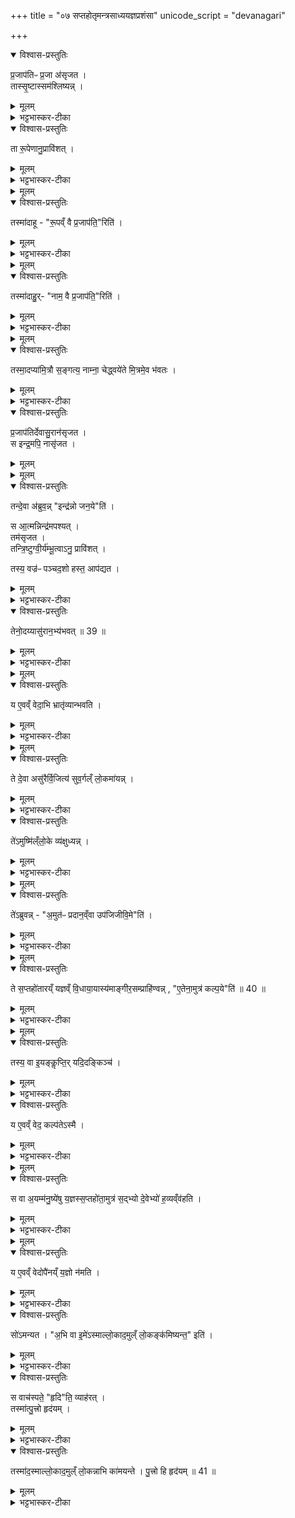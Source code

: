 +++
title = "०७ सप्तहोतृमन्त्रसाध्ययज्ञप्रशंसा"
unicode_script = "devanagari"

+++
<div class="js_include" url="/vedAH_yajuH/taittirIyam/sArasvata-vibhAgaH/brAhmaNam/sarva-prastutiH/2/2_hotR-brAhmaNAdi/07_saptahotRmantrasAdhyayajnaprashaMsA"  newLevelForH1="1" includeTitle="true">

<details open><summary>विश्वास-प्रस्तुतिः</summary>

प्र॒जाप॑तिᳶ प्र॒जा अ॑सृजत ।  
तास्सृ॒ष्टास्सम॑श्लिष्यन्न् ।
</details>

<details><summary>मूलम्</summary>

प्र॒जाप॑तिᳶ प्र॒जा अ॑सृजत ।  
तास्सृ॒ष्टास्सम॑श्लिष्यन्न् ।
</details>

<details><summary>भट्टभास्कर-टीका</summary>

1 प्रजापतिः प्रजा असृजतेत्यादि ॥ प्रजापतिना सृष्टास्सर्वाः प्रजा: समश्लिष्यन् संश्लिष्टा एकीभूता एकरूपेण नाम्ना चाविलक्षणा अभवन् ।
</details>

<details open><summary>विश्वास-प्रस्तुतिः</summary>

ता रू॒पेणानु॒प्रावि॑शत् ।
</details>

<details><summary>मूलम्</summary>

ता रू॒पेणानु॒प्रावि॑शत् ।
</details>

<details><summary>भट्टभास्कर-टीका</summary>

अथ प्रजापतिस्ताः प्रजा रूपेणानुप्राविशत् ।
</details>


<details><summary>मूलम्</summary>

तस्मा॑दाहुः ।
रू॒पव्ँ वै प्र॒जाप॑ति॒रिति॑ ।
</details>

<details open><summary>विश्वास-प्रस्तुतिः</summary>

तस्मा॑दाहू - "रू॒पव्ँ वै प्र॒जाप॑ति॒"रिति॑ ।
</details>

<details><summary>मूलम्</summary>

तस्मा॑दाहू - "रू॒पव्ँ वै प्र॒जाप॑ति॒"रिति॑ ।
</details>

<details><summary>भट्टभास्कर-टीका</summary>

गवादीनां यद्यद्विलक्षणं रूपं तेन तेन रूपेण विभक्तात्मा स्वयमेव तासु प्राविशत् तस्माद्रूपं प्रजापतिरित्याहुः ।
</details>


<details><summary>मूलम्</summary>

ता नाम्नाऽनु॒ प्रावि॑शत् ।
तस्मा॑दाहुः ।
नाम॒ वै प्र॒जाप॑ति॒रिति॑ ।
</details>

<details open><summary>विश्वास-प्रस्तुतिः</summary>

तस्मा॑दाहु॒र्- "नाम॒ वै प्र॒जाप॑ति॒"रिति॑ ।
</details>

<details><summary>मूलम्</summary>

तस्मा॑दाहु॒र्- "नाम॒ वै प्र॒जाप॑ति॒"रिति॑ ।
</details>

<details><summary>भट्टभास्कर-टीका</summary>

तथा नाम्ना चानुप्राविशत् गौरश्वः खण्डो मुण्ड इत्यादिलक्षणेन नाम्ना विभक्तात्मा स्वयमेव तास्वनु प्रविश्य अतिष्ठत् ।
</details>


<details><summary>मूलम्</summary>

तस्मा॒दप्या॑मि॒त्रौ स॒ङ्गत्य॑ ।
नाम्ना॒ चेद्ध्वये॑ते ॥ 38 ॥  
मि॒त्रमे॒व भ॑वतः ।
</details>

<details open><summary>विश्वास-प्रस्तुतिः</summary>

तस्मा॒दप्या॑मि॒त्रौ स॒ङ्गत्य॒ नाम्ना॒ चेद्ध्वये॑ते मि॒त्रमे॒व भ॑वतः ।
</details>

<details><summary>मूलम्</summary>

तस्मा॒दप्या॑मि॒त्रौ स॒ङ्गत्य॒ नाम्ना॒ चेद्ध्वये॑ते मि॒त्रमे॒व भ॑वतः ।
</details>

<details><summary>भट्टभास्कर-टीका</summary>

तस्मात्पूर्वममित्रावपि अमित्रावेवामित्रौ, स्वार्थिकोण्, अन्तोदात्तत्वं चोपदिश्यते । तौ द्वौ संगत्य परस्परस्य नाम्ना चेदाह्वयेते परस्परं मित्रमेव भवतः, नाम्नः प्रजापतित्वात्तस्य च सर्वमित्रत्वात् । अपिशब्दात् कश्चिदाकारः प्रश्लिष्यते । तदा आकार आख्यातेनान्वीयते । तस्य परेण एकादेशस्वरेणोदात्तत्वं अप्राप्तं व्यत्ययेन भवति ॥
</details>

<details open><summary>विश्वास-प्रस्तुतिः</summary>

प्र॒जाप॑तिर्देवासु॒रान॑सृजत ।  
स इन्द्र॒मपि॒ नासृ॑जत ।  
</details>

<details><summary>मूलम्</summary>

प्र॒जाप॑तिर्देवासु॒रान॑सृजत ।  
स इन्द्र॒मपि॒ नासृ॑जत ।  
</details>


<details><summary>मूलम्</summary>

तन्दे॒वा अ॑ब्रुवन्न् ।
इन्द्र॑न्नो जन॒येति॑ ।
</details>

<details open><summary>विश्वास-प्रस्तुतिः</summary>

तन्दे॒वा अ॑ब्रुव॒न्न्  "इन्द्र॑न्नो जन॒ये"ति॑ ।  

स आ॒त्मन्निन्द्र॑मपश्यत् ।  
तम॑सृजत ।  
तन्त्रि॒ष्टुग्वी॒र्य॑म्भू॒त्वाऽनु॒ प्रावि॑शत् ।

तस्य॒ वज्र॑ᳶ पञ्चद॒शो हस्त॒ आप॑द्यत ।  
</details>

<details><summary>मूलम्</summary>

तन्दे॒वा अ॑ब्रुव॒न्न्  "इन्द्र॑न्नो जन॒ये"ति॑ ।  

स आ॒त्मन्निन्द्र॑मपश्यत् ।  
तम॑सृजत ।  
तन्त्रि॒ष्टुग्वी॒र्य॑म्भू॒त्वाऽनु॒ प्रावि॑शत् ।

तस्य॒ वज्र॑ᳶ पञ्चद॒शो हस्त॒ आप॑द्यत ।  
</details>

<details><summary>भट्टभास्कर-टीका</summary>

2 तस्येत्यादि ॥ पञ्चदशः स्तोमः पञ्चदशावयवो वज्रो भूत्वा तस्येन्द्रस्य हस्ते आपद्यत आगच्छन् ।
</details>

<details open><summary>विश्वास-प्रस्तुतिः</summary>

तेनो॒दय्यासु॑रान॒भ्य॑भवत् ॥ 39 ॥  
</details>

<details><summary>मूलम्</summary>

तेनो॒दय्यासु॑रान॒भ्य॑भवत् ॥ 39 ॥  
</details>

<details><summary>भट्टभास्कर-टीका</summary>

तेनोदय्य उत्पत्य असुरानभ्यभवत् अभिभूतवान् ।
</details>


<details><summary>मूलम्</summary>

य ए॒वव्ँ वेद॑ ।
अ॒भि भ्रातृ॑व्यान्भवति ।
</details>

<details open><summary>विश्वास-प्रस्तुतिः</summary>

य ए॒वव्ँ वेदा॒भि भ्रातृ॑व्यान्भवति ।
</details>

<details><summary>मूलम्</summary>

य ए॒वव्ँ वेदा॒भि भ्रातृ॑व्यान्भवति ।
</details>

<details><summary>भट्टभास्कर-टीका</summary>

य एवमित्यादि । गतम् ॥
</details>


<details><summary>मूलम्</summary>

ते दे॒वा असु॑रैर्वि॒जित्य॑ ।
सु॒व॒र्गल्ँ लो॒कमा॑यन्न् ।
</details>

<details open><summary>विश्वास-प्रस्तुतिः</summary>

ते दे॒वा असु॑रैर्वि॒जित्य॑ सुव॒र्गल्ँ लो॒कमा॑यन्न् ।
</details>

<details><summary>मूलम्</summary>

ते दे॒वा असु॑रैर्वि॒जित्य॑ सुव॒र्गल्ँ लो॒कमा॑यन्न् ।
</details>

<details><summary>भट्टभास्कर-टीका</summary>

3 असुरैर्विजित्येति ॥ असुरव्यावृत्त्या जयं लब्ध्वा स्वर्गं गताः ।
</details>

<details open><summary>विश्वास-प्रस्तुतिः</summary>

ते॑ऽमुष्मि॑ल्ँलो॒के व्य॑क्षुध्यन्न् ।
</details>

<details><summary>मूलम्</summary>

ते॑ऽमुष्मि॑ल्ँलो॒के व्य॑क्षुध्यन्न् ।
</details>

<details><summary>भट्टभास्कर-टीका</summary>

तेऽमुष्मिन् परस्मिन् लोके व्यक्षुध्यन् विशेषेण क्षुधिता आसन् ।
</details>


<details><summary>मूलम्</summary>

ते॑ऽब्रुवन्न् ।
अ॒मुत॑ᳶ प्रदान॒व्ँवा उप॑जिजीवि॒मेति॑ ।
</details>

<details open><summary>विश्वास-प्रस्तुतिः</summary>

ते॑ऽब्रुवन्न् - "अ॒मुत॑ᳶ प्रदान॒व्ँवा उप॑जिजीवि॒मे"ति॑ ।
</details>

<details><summary>मूलम्</summary>

ते॑ऽब्रुवन्न् - "अ॒मुत॑ᳶ प्रदान॒व्ँवा उप॑जिजीवि॒मे"ति॑ ।
</details>

<details><summary>भट्टभास्कर-टीका</summary>

अथ देवा अब्रुवन् - अमुतः प्रदानं अमुना मनुष्यलोकेन यत्प्रदीयते तद्वयमुपजीवामः ।
</details>


<details><summary>मूलम्</summary>

ते स॒प्तहो॑तारय्ँ य॒ज्ञव्ँ वि॒धाया॒यास्य॑म् ।
आ॒ङ्गी॒र॒सम्प्राहि॑ण्वन्न् ।
ए॒तेना॒मुत्र॑ कल्प॒येति॑ ॥ 40 ॥  
</details>

<details open><summary>विश्वास-प्रस्तुतिः</summary>

ते स॒प्तहो॑तारय्ँ यज्ञव्ँ वि॒धाया॒यास्य॑माङ्गीर॒सम्प्राहि॑ण्वन्न् , "ए॒तेना॒मुत्र॑ कल्प॒ये"ति॑ ॥ 40 ॥  
</details>

<details><summary>मूलम्</summary>

ते स॒प्तहो॑तारय्ँ यज्ञव्ँ वि॒धाया॒यास्य॑माङ्गीर॒सम्प्राहि॑ण्वन्न् , "ए॒तेना॒मुत्र॑ कल्प॒ये"ति॑ ॥ 40 ॥  
</details>

<details><summary>भट्टभास्कर-टीका</summary>

तस्मादित्थं कुर्म इति मत्वा सप्तहोतारं यज्ञं विधायायास्यं नाम ऋषिं अङ्गिरसोपत्यं प्राहिण्वन् मनुष्यलोके प्रेषितवन्तः । एतेन यज्ञेनामुत्र मनुष्यलोके कल्पय यागसाधनं निर्वर्तय, येन वयं यागद्वारेण क्षुधमपहन्म हति ।
ननु 'तस्मादितः प्रदानं देवा उपजीवन्ति' इत्युक्तं, तत्कथमुच्यते अमुतः प्रदानं वयमुपनीवाम इति? तत्रस्थानां देवानामयं व्यवहारः । तत्रस्था हि मनुष्यलोकममुमाहुः, यत्रस्थास्तम् । दूरस्थासंनिहितवाचित्वाददश्शब्दस्य । उपजिजीविमेति छान्दसो लिट् । अमुतःप्रदानमिति सार्वविभक्तिकस्तसिल् । कृदुत्तरपदप्रकृतिस्वरत्वं बाधित्वा अव्ययपर्वूपदप्रकृतिस्वरत्वम् ॥
</details>


<details><summary>मूलम्</summary>

तस्य॒ वा इ॒यङ्कॢप्तिः॑ ।
यदि॒दङ्किञ्च॑ ।

य ए॒वव्ँ वेद॑ ।
कल्प॑तेऽस्मै ।
</details>

<details open><summary>विश्वास-प्रस्तुतिः</summary>

तस्य॒ वा इ॒यङ्कॢप्ति॒र् यदि॒दङ्किञ्च॑ ।  
</details>

<details><summary>मूलम्</summary>

तस्य॒ वा इ॒यङ्कॢप्ति॒र् यदि॒दङ्किञ्च॑ ।  
</details>

<details><summary>भट्टभास्कर-टीका</summary>

4 तस्य वा इत्यादि ॥ यदिदं मनुष्यलोके यत्किंचिद्दृश्यते पशुमृगधान्यादि तत्सर्वं तस्यायास्यस्यैवेयं कॢप्तिः कल्पना । लिङ्गं च - 'अयास्य उद्गाता' इति ।
</details>

<details open><summary>विश्वास-प्रस्तुतिः</summary>

य ए॒वव्ँ वेद॒ कल्प॑तेऽस्मै ।
</details>

<details><summary>मूलम्</summary>

य ए॒वव्ँ वेद॒ कल्प॑तेऽस्मै ।
</details>

<details><summary>भट्टभास्कर-टीका</summary>

य एवं वेद अस्मै कल्पते अभीष्टभावाय भवत्वयं लोकः, अयं वा सप्तहोता ॥
</details>


<details><summary>मूलम्</summary>

स वा अ॒यम्म॑नु॒ष्ये॑षु य॒ज्ञस्स॒प्तहो॑ता ।
अ॒मुत्र॑ स॒द्भ्यो दे॒वेभ्यो॑ ह॒व्यव्ँव॑हति ।
</details>

<details open><summary>विश्वास-प्रस्तुतिः</summary>

स वा अ॒यम्म॑नु॒ष्ये॑षु य॒ज्ञस्स॒प्तहो॑ता॒मुत्र॑ स॒द्भ्यो दे॒वेभ्यो॑ ह॒व्यव्ँव॑हति ।
</details>

<details><summary>मूलम्</summary>

स वा अ॒यम्म॑नु॒ष्ये॑षु य॒ज्ञस्स॒प्तहो॑ता॒मुत्र॑ स॒द्भ्यो दे॒वेभ्यो॑ ह॒व्यव्ँव॑हति ।
</details>

<details><summary>भट्टभास्कर-टीका</summary>

5 स वा इत्यादि ॥ मनुष्पलोकेऽवतीर्णः सप्तहोता अमुत्र विद्यमानेभ्यो देवेभ्यः हव्यं वहति, यागनिर्वृत्तिहेतुत्वात् ।
</details>


<details><summary>मूलम्</summary>

य ए॒वव्ँ वेद॑ ।
उपै॑नय्ँय॒ज्ञो न॑मति ।
</details>

<details open><summary>विश्वास-प्रस्तुतिः</summary>

य ए॒वव्ँ वेदोपै॑नय्ँ य॒ज्ञो न॑मति ।
</details>

<details><summary>मूलम्</summary>

य ए॒वव्ँ वेदोपै॑नय्ँ य॒ज्ञो न॑मति ।
</details>

<details><summary>भट्टभास्कर-टीका</summary>

एवं वेदितारं यज्ञ उपनमति उपसंप्रानोति, फलाव्यभिचारात् ॥
</details>

<details open><summary>विश्वास-प्रस्तुतिः</summary>

सो॑ऽमन्यत ।
"अ॒भि वा इ॒मे॑ऽस्माल्लो॒काद॒मुल्ँ लो॒कङ्क॑मिष्यन्त॒" इति॑ ।
</details>

<details><summary>मूलम्</summary>

सो॑ऽमन्यत ।
"अ॒भि वा इ॒मे॑ऽस्माल्लो॒काद॒मुल्ँ लो॒कङ्क॑मिष्यन्त॒" इति॑ ।
</details>

<details><summary>भट्टभास्कर-टीका</summary>

6 सोमन्यतेत्यादि ॥ एवमित्थमिमं मनुष्यलोकं कॢप्तवानायास्योऽमन्यत - यया मया कृतं, इत्थमिमे सर्वे मनुष्या अनुत्पाद्यैव पुत्रान् अस्मान्मनुष्यलोकात् अमुं लोकं गन्तुमभिकमिष्यन्ते । ततश्च मानुषस्तनुः उच्छिद्यत इति ।
</details>

<details open><summary>विश्वास-प्रस्तुतिः</summary>

स वाच॑स्पते॒ "हृदि"ति॒ व्याह॑रत् ।  
तस्मा॑त्पु॒त्त्रो हृद॑यम् ।  
</details>

<details><summary>मूलम्</summary>

स वाच॑स्पते॒ "हृदि"ति॒ व्याह॑रत् ।  
तस्मा॑त्पु॒त्त्रो हृद॑यम् ।  
</details>

<details><summary>भट्टभास्कर-टीका</summary>

'हृत्'16 इति ग्रहप्रतीकं व्याहरत् 'मा दैव्यस्तन्तुश्छेदि मा मनुष्यः'16 इत्यादि च । तस्मात्ततःप्रभृति पुत्र एव पितुर्हृदयमभूत् । पुत्रा एवोत्पाद्याः, न त्वरितेनापुत्रेणैव स्वर्गार्थं यष्टव्यमिति ।
</details>

<details open><summary>विश्वास-प्रस्तुतिः</summary>

तस्मा॑द॒स्माल्लो॒काद॒मुल्ँ लो॒कन्नाभि का॑मयन्ते ।
पु॒त्त्रो हि हृद॑यम् ॥ 41 ॥  
</details>

<details><summary>मूलम्</summary>

तस्मा॑द॒स्माल्लो॒काद॒मुल्ँ लो॒कन्नाभि का॑मयन्ते ।
पु॒त्त्रो हि हृद॑यम् ॥ 41 ॥  
</details>

<details><summary>भट्टभास्कर-टीका</summary>

यस्मादेवं तस्माल्लोकादमुं लोकं त्वरिता नाभिकामयन्ते पुत्रानेव तानुत्पादयन्ति सन्तानवृद्ध्यर्थम् । तदिदमाह - पुत्रो हि हृदयमिति । पितैव पुत्र इति केचित् ॥

इति तैत्तिरीयब्राह्मणे द्वितीयाष्टके द्वितीयप्रपाठके सप्तमोऽनुवाकः ॥  

</details>
</div>